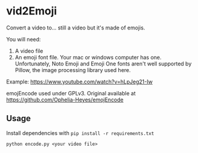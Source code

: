 # vid2Emoji

Convert a video to... still a video but it's made of emojis.

You will need:
1. A video file
2. An emoji font file. Your mac or windows computer has one. Unfortunately, Noto Emoji and Emoji
One fonts aren't well supported by Pillow, the image processing library used here.

Example:
https://www.youtube.com/watch?v=hLpJeg21-Iw


emojEncode used under GPLv3. Original available at https://github.com/Ophelia-Heyes/emojEncode

## Usage
Install dependencies with `pip install -r requirements.txt`

```
python encode.py <your video file>
```
